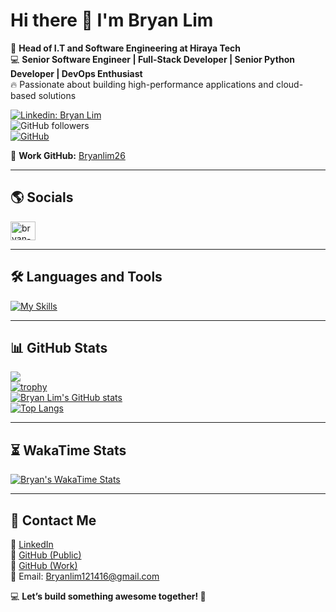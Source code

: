# Hi there 👋 I'm Bryan Lim  

🚀 **Head of I.T and Software Engineering at Hiraya Tech**  
💻 **Senior Software Engineer | Full-Stack Developer | Senior Python Developer | DevOps Enthusiast**  
🔥 Passionate about building high-performance applications and cloud-based solutions  

[![Linkedin: Bryan Lim](https://img.shields.io/badge/-BryanLim-blue?style=flat-square&logo=Linkedin&logoColor=white&link=https://www.linkedin.com/in/bryan-lim-3749b714a/)](https://www.linkedin.com/in/bryan-lim-3749b714a/)  
![GitHub followers](https://img.shields.io/github/followers/BrylleTyroneLim14?label=Follow&style=social)  
[![GitHub](https://img.shields.io/badge/GitHub-BrylleTyroneLim14-181717?style=flat-square&logo=github&logoColor=white&link=https://github.com/BrylleTyroneLim14)](https://github.com/BrylleTyroneLim14)  

💼 **Work GitHub:** [Bryanlim26](https://github.com/Bryanlim26)  

---

## 🌎 Socials  
<p align="left">
<a href="https://linkedin.com/in/bryan-lim-3749b714a" target="blank"><img align="center" src="https://raw.githubusercontent.com/rahuldkjain/github-profile-readme-generator/master/src/images/icons/Social/linked-in-alt.svg" alt="bryan-lim-3749b714a" height="30" width="40" /></a>
</p>

---

## 🛠 Languages and Tools  
[![My Skills](https://skillicons.dev/icons?i=react,vite,tailwind,ts,js,python,django,flask,aws,gcp,postgresql,mysql,git,github,docker,vercel,html,css,nodejs,express&perline=8)](https://skillicons.dev)  

---

## 📊 GitHub Stats  

![](https://komarev.com/ghpvc/?username=Bryanlim26&style=flat)  
[![trophy](https://github-profile-trophy.vercel.app/?username=Bryanlim26&theme=onedark&row=1&column=6)](https://github.com/ryo-ma/github-profile-trophy)  
[![Bryan Lim's GitHub stats](https://github-readme-stats.vercel.app/api?username=BrylleTyroneLim14&theme=radical&show_icons=true)](https://github.com/anuraghazra/github-readme-stats)  
[![Top Langs](https://github-readme-stats.vercel.app/api/top-langs/?username=BrylleTyroneLim14&theme=radical&layout=compact)](https://github.com/anuraghazra/github-readme-stats)  

---

## ⏳ WakaTime Stats  

[![Bryan's WakaTime Stats](https://github-readme-stats.vercel.app/api/wakatime?username=BrylleTyroneLim14&layout=compact&theme=radical)](https://wakatime.com/@YOUR_WAKATIME_USERNAME)  

---

## 📩 Contact Me  
📌 [LinkedIn](https://www.linkedin.com/in/bryan-lim-3749b714a/)  
📌 [GitHub (Public)](https://github.com/BrylleTyroneLim14)  
📌 [GitHub (Work)](https://github.com/Bryanlim26)  
📧 Email: Bryanlim121416@gmail.com  

💻 **Let’s build something awesome together! 🚀**
